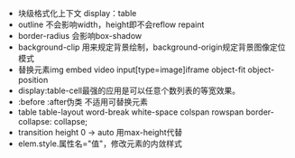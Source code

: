 + 块级格式化上下文 display：table
+ outline 不会影响width，height即不会reflow repaint
+ border-radius 会影响box-shadow
+ background-clip 用来规定背景绘制，background-origin规定背景图像定位模式
+ 替换元素img embed video input[type=image]iframe  object-fit object-position
+ display:table-cell最强的应用是可以任意个数列表的等宽效果。
+ :before :after伪类 不适用可替换元素
+ table table-layout word-break white-space colspan rowspan border-collapse: collapse;
+ transition height 0 -> auto 用max-height代替
+ elem.style.属性名="值"，修改元素的内敛样式